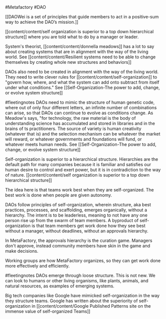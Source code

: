 #Metafactory 
#DAO 

[[DAOWei is a set of principles that guide members to act in a positive-sum way to achieve the DAO’s mission.]]

[[content/content/self organization is superior to a top down hierarchical structure]] where you are told what to do by a manager or leader. 

System's theorist, [[content/content/donnella meadows]] has a lot to say about creating systems that are in alignment with the way of the living world. See [[content/content/Resilient systems need to be able to change themselves by creating whole new structures and behaviors]]

DAOs also need to be created in alignment with the way of the living world. They need to write clever rules for [[content/content/self-organization]] to "govern how, where, and what the system can add onto subtract from itself under what conditions." See [[Self-Organization-The power to add, change, or evolve system structure]]

#fleetingnotes 
DAOs need to mimic the structure of human genetic code, where out of only four different letters, an infinite number of combinations can arise, so that DAOs can continue to evolve as conditions change.  As Meadow's says, "for technology, the raw material is the body of understanding science has accumulated and stored in libraries and in the brains of ts practitioners. The source of variety is human creativity (whatever that is) and the selection mechanism can be whatever the market will reward, or whatever governments and foundations will fund, or whatever meets human needs. See [[Self-Organization-The power to add, change, or evolve system structure]]



Self-organization is superior to a hierarchical structure. Hierarchies are the default path for many companies because it is familiar and satisfies our human desire to control and exert power, but it is in contradiction to the way of nature. [[content/content/self organization is superior to a top down hierarchical structure]]

The idea here is that teams work best when they are self-organized. The best work is done when people are given autonomy.  

DAOs follow principles of self-organization, wherein structure, aka best practices, processes, and scaffolding, emerges organically, without a hierarchy. The intent is to be leaderless, meaning to not have any one person rise up from the swarm of team members. A byproduct of self-organization is that team members get work done how they see best without a manager, without deadlines, without an approvals hierarchy. 

In MetaFactory, the approvals hierarchy is the curation game. Managers don't approve, instead community members have skin in the game and make decisions. 

Working groups are how MetaFactory organizes, so they can get work done more effectively and efficiently. 

#fleetingnotes 
DAOs emerge through loose structure. This is not new. We can look to humans or other living organisms, like plants, animals, and natural resources, as examples of emerging systems. 

Big tech companies like Google have mimicked self-organization in the way they structure teams. Google has written about the superiority of self-organization in [[content/content/Google Published Patterns site on the immense value of self-organized Teams]]

